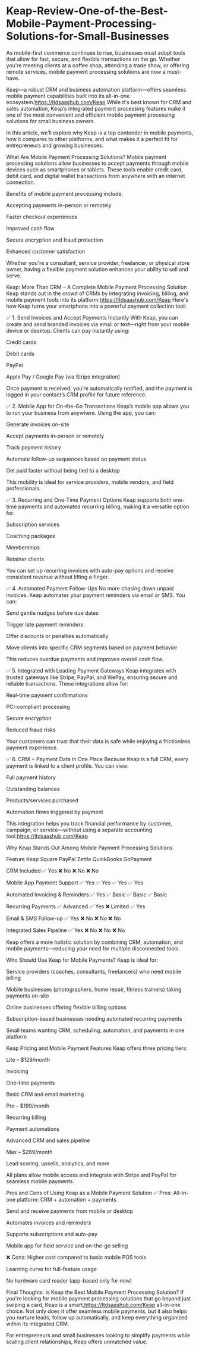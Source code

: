 # Keap-Review-One-of-the-Best-Mobile-Payment-Processing-Solutions-for-Small-Businesses


As mobile-first commerce continues to rise, businesses must adopt tools that allow for fast, secure, and flexible transactions on the go. Whether you're meeting clients at a coffee shop, attending a trade show, or offering remote services, mobile payment processing solutions are now a must-have.

Keap—a robust CRM and business automation platform—offers seamless mobile payment capabilities built into its all-in-one ecosystem.https://ltdsaashub.com/Keap While it's best known for CRM and sales automation, Keap’s integrated payment processing features make it one of the most convenient and efficient mobile payment processing solutions for small business owners.

In this article, we’ll explore why Keap is a top contender in mobile payments, how it compares to other platforms, and what makes it a perfect fit for entrepreneurs and growing businesses.

What Are Mobile Payment Processing Solutions?
Mobile payment processing solutions allow businesses to accept payments through mobile devices such as smartphones or tablets. These tools enable credit card, debit card, and digital wallet transactions from anywhere with an internet connection.

Benefits of mobile payment processing include:

Accepting payments in-person or remotely

Faster checkout experiences

Improved cash flow

Secure encryption and fraud protection

Enhanced customer satisfaction

Whether you're a consultant, service provider, freelancer, or physical store owner, having a flexible payment solution enhances your ability to sell and serve.

Keap: More Than CRM – A Complete Mobile Payment Processing Solution
Keap stands out in the crowd of CRMs by integrating invoicing, billing, and mobile payment tools into its platform.https://ltdsaashub.com/Keap Here's how Keap turns your smartphone into a powerful payment collection tool:

✅ 1. Send Invoices and Accept Payments Instantly
With Keap, you can create and send branded invoices via email or text—right from your mobile device or desktop. Clients can pay instantly using:

Credit cards

Debit cards

PayPal

Apple Pay / Google Pay (via Stripe integration)

Once payment is received, you’re automatically notified, and the payment is logged in your contact’s CRM profile for future reference.

✅ 2. Mobile App for On-the-Go Transactions
Keap’s mobile app allows you to run your business from anywhere. Using the app, you can:

Generate invoices on-site

Accept payments in-person or remotely

Track payment history

Automate follow-up sequences based on payment status

Get paid faster without being tied to a desktop

This mobility is ideal for service providers, mobile vendors, and field professionals.

✅ 3. Recurring and One-Time Payment Options
Keap supports both one-time payments and automated recurring billing, making it a versatile option for:

Subscription services

Coaching packages

Memberships

Retainer clients

You can set up recurring invoices with auto-pay options and receive consistent revenue without lifting a finger.

✅ 4. Automated Payment Follow-Ups
No more chasing down unpaid invoices. Keap automates your payment reminders via email or SMS. You can:

Send gentle nudges before due dates

Trigger late payment reminders

Offer discounts or penalties automatically

Move clients into specific CRM segments based on payment behavior

This reduces overdue payments and improves overall cash flow.

✅ 5. Integrated with Leading Payment Gateways
Keap integrates with trusted gateways like Stripe, PayPal, and WePay, ensuring secure and reliable transactions. These integrations allow for:

Real-time payment confirmations

PCI-compliant processing

Secure encryption

Reduced fraud risks

Your customers can trust that their data is safe while enjoying a frictionless payment experience.

✅ 6. CRM + Payment Data in One Place
Because Keap is a full CRM, every payment is linked to a client profile. You can view:

Full payment history

Outstanding balances

Products/services purchased

Automation flows triggered by payment

This integration helps you track financial performance by customer, campaign, or service—without using a separate accounting tool.https://ltdsaashub.com/Keap

Why Keap Stands Out Among Mobile Payment Processing Solutions

Feature	Keap	Square	PayPal Zettle	QuickBooks GoPayment

CRM Included	✅ Yes	❌ No	❌ No	❌ No

Mobile App Payment Support	✅ Yes	✅ Yes	✅ Yes	✅ Yes

Automated Invoicing & Reminders	✅ Yes	✅ Basic	✅ Basic	✅ Basic

Recurring Payments	✅ Advanced	✅ Yes	❌ Limited	✅ Yes

Email & SMS Follow-up	✅ Yes	❌ No	❌ No	❌ No

Integrated Sales Pipeline	✅ Yes	❌ No	❌ No	❌ No

Keap offers a more holistic solution by combining CRM, automation, and mobile payments—reducing your need for multiple disconnected tools.

Who Should Use Keap for Mobile Payments?
Keap is ideal for:

Service providers (coaches, consultants, freelancers) who need mobile billing

Mobile businesses (photographers, home repair, fitness trainers) taking payments on-site

Online businesses offering flexible billing options

Subscription-based businesses needing automated recurring payments

Small teams wanting CRM, scheduling, automation, and payments in one platform

Keap Pricing and Mobile Payment Features
Keap offers three pricing tiers:

Lite – $129/month

Invoicing

One-time payments

Basic CRM and email marketing

Pro – $199/month

Recurring billing

Payment automations

Advanced CRM and sales pipeline

Max – $289/month

Lead scoring, upsells, analytics, and more

All plans allow mobile access and integrate with Stripe and PayPal for seamless mobile payments.

Pros and Cons of Using Keap as a Mobile Payment Solution
✅ Pros:
All-in-one platform: CRM + automation + payments

Send and receive payments from mobile or desktop

Automates invoices and reminders

Supports subscriptions and auto-pay

Mobile app for field service and on-the-go selling

❌ Cons:
Higher cost compared to basic mobile POS tools

Learning curve for full-feature usage

No hardware card reader (app-based only for now)

Final Thoughts: Is Keap the Best Mobile Payment Processing Solution?
If you're looking for mobile payment processing solutions that go beyond just swiping a card, Keap is a smart,https://ltdsaashub.com/Keap all-in-one choice. Not only does it offer seamless mobile payments, but it also helps you nurture leads, follow up automatically, and keep everything organized within its integrated CRM.

For entrepreneurs and small businesses looking to simplify payments while scaling client relationships, Keap offers unmatched value.

